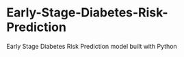 # Early-Stage-Diabetes-Risk-Prediction
Early Stage Diabetes Risk Prediction model built with Python
